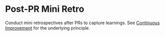 # Post-PR Mini Retro

Conduct mini retrospectives after PRs to capture learnings. See [Continuous Improvement](../principles/continuous-improvement.md) for the underlying principle.